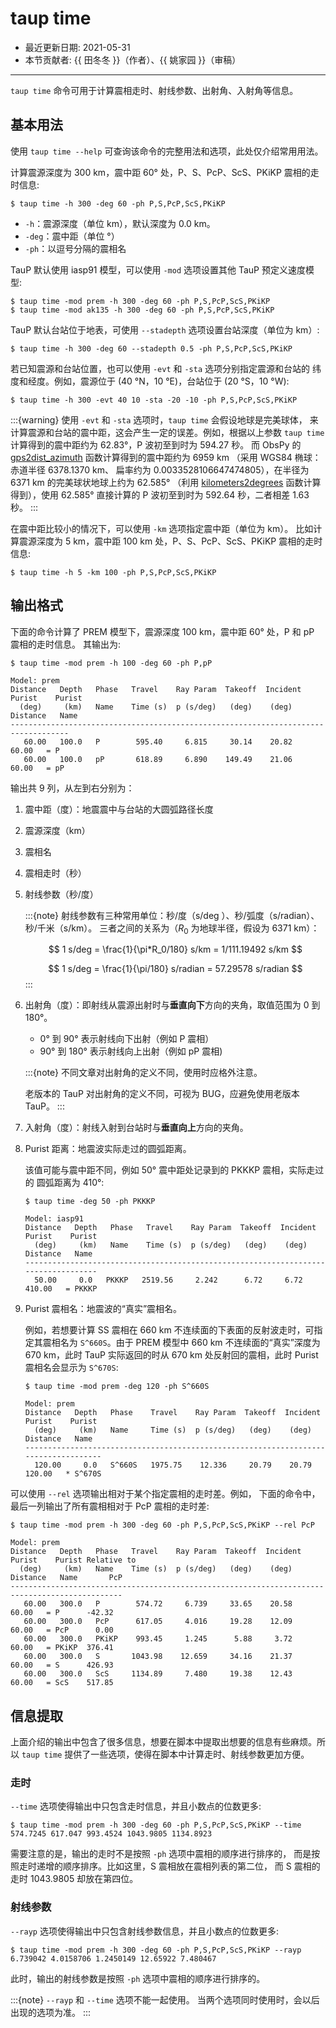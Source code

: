 # taup time

- 最近更新日期: 2021-05-31
- 本节贡献者: {{ 田冬冬 }}（作者）、{{ 姚家园 }}（审稿）

---

`taup time` 命令可用于计算震相走时、射线参数、出射角、入射角等信息。

## 基本用法

使用 `taup time --help` 可查询该命令的完整用法和选项，此处仅介绍常用用法。

计算震源深度为 300 km，震中距 60° 处，P、S、PcP、ScS、PKiKP 震相的走时信息:

```
$ taup time -h 300 -deg 60 -ph P,S,PcP,ScS,PKiKP
```

- `-h`：震源深度（单位 km），默认深度为 0.0 km。
- `-deg`：震中距（单位 °）
- `-ph`：以逗号分隔的震相名

TauP 默认使用 iasp91 模型，可以使用 `-mod` 选项设置其他 TauP 预定义速度模型:

```
$ taup time -mod prem -h 300 -deg 60 -ph P,S,PcP,ScS,PKiKP
$ taup time -mod ak135 -h 300 -deg 60 -ph P,S,PcP,ScS,PKiKP
```

TauP 默认台站位于地表，可使用 `--stadepth` 选项设置台站深度（单位为 km）:

```
$ taup time -h 300 -deg 60 --stadepth 0.5 -ph P,S,PcP,ScS,PKiKP
```

若已知震源和台站位置，也可以使用 `-evt` 和 `-sta` 选项分别指定震源和台站的
纬度和经度。例如，震源位于 (40 °N，10 °E)，台站位于 (20 °S，10 °W):

```
$ taup time -h 300 -evt 40 10 -sta -20 -10 -ph P,S,PcP,ScS,PKiKP
```

:::{warning}
使用 `-evt` 和 `-sta` 选项时，`taup time` 会假设地球是完美球体，
来计算震源和台站的震中距，这会产生一定的误差。例如，根据以上参数
`taup time` 计算得到的震中距约为 62.83°，P 波初至到时为 594.27 秒。
而 ObsPy 的
[gps2dist_azimuth](https://docs.obspy.org/packages/autogen/obspy.geodetics.base.gps2dist_azimuth.html#obspy.geodetics.base.gps2dist_azimuth)
函数计算得到的震中距约为 6959 km （采用 WGS84 椭球：赤道半径 6378.1370 km、
扁率约为 0.0033528106647474805），在半径为 6371 km 的完美球状地球上约为 62.585°
（利用 [kilometers2degrees](https://docs.obspy.org/packages/autogen/obspy.geodetics.base.kilometers2degrees.html#obspy.geodetics.base.kilometers2degrees)
函数计算得到），使用 62.585° 直接计算的 P 波初至到时为 592.64 秒，二者相差 1.63 秒。
:::

在震中距比较小的情况下，可以使用 `-km` 选项指定震中距（单位为 km）。
比如计算震源深度为 5 km，震中距 100 km 处，P、S、PcP、ScS、PKiKP 震相的走时信息:

```
$ taup time -h 5 -km 100 -ph P,S,PcP,ScS,PKiKP
```

## 输出格式

下面的命令计算了 PREM 模型下，震源深度 100 km，震中距 60° 处，P 和 pP 震相的走时信息。
其输出为:

```
$ taup time -mod prem -h 100 -deg 60 -ph P,pP

Model: prem
Distance   Depth   Phase   Travel    Ray Param  Takeoff  Incident  Purist    Purist
  (deg)     (km)   Name    Time (s)  p (s/deg)   (deg)    (deg)   Distance   Name
-----------------------------------------------------------------------------------
   60.00   100.0   P        595.40     6.815     30.14    20.82    60.00   = P
   60.00   100.0   pP       618.89     6.890    149.49    21.06    60.00   = pP
```

输出共 9 列，从左到右分别为：

1. 震中距（度）：地震震中与台站的大圆弧路径长度

2. 震源深度（km）

3. 震相名

4. 震相走时（秒）

5. 射线参数（秒/度）

   :::{note}
   射线参数有三种常用单位：秒/度（s/deg ）、秒/弧度（s/radian）、秒/千米（s/km）。
   三者之间的关系为（$R_0$ 为地球半径，假设为 6371 km）：

   $$
   1 s/deg = \frac{1}{\pi*R_0/180} s/km = 1/111.19492 s/km
   $$

   $$
   1 s/deg = \frac{1}{\pi/180} s/radian = 57.29578 s/radian
   $$
   :::

6. 出射角（度）：即射线从震源出射时与**垂直向下**方向的夹角，取值范围为 0 到 180°。

   - 0° 到 90° 表示射线向下出射（例如 P 震相）
   - 90° 到 180° 表示射线向上出射（例如 pP 震相)

   :::{note}
   不同文章对出射角的定义不同，使用时应格外注意。

   老版本的 TauP 对出射角的定义不同，可视为 BUG，应避免使用老版本 TauP。
   :::

7. 入射角（度）：射线入射到台站时与**垂直向上**方向的夹角。

8. Purist 距离：地震波实际走过的圆弧距离。

   该值可能与震中距不同，例如 50° 震中距处记录到的 PKKKP 震相，实际走过的
   圆弧距离为 410°:

   ```
   $ taup time -deg 50 -ph PKKKP

   Model: iasp91
   Distance   Depth   Phase   Travel    Ray Param  Takeoff  Incident  Purist    Purist
     (deg)     (km)   Name    Time (s)  p (s/deg)   (deg)    (deg)   Distance   Name
   -----------------------------------------------------------------------------------
     50.00     0.0   PKKKP   2519.56     2.242      6.72     6.72   410.00   = PKKKP
   ```

9. Purist 震相名：地震波的“真实”震相名。

   例如，若想要计算 SS 震相在 660 km 不连续面的下表面的反射波走时，可指定其震相名为
   `S^660S`。由于 PREM 模型中 660 km 不连续面的“真实”深度为 670 km，此时
   TauP 实际返回的时从 670 km 处反射回的震相，此时 Purist 震相名会显示为 `S^670S`:

   ```
   $ taup time -mod prem -deg 120 -ph S^660S

   Model: prem
   Distance   Depth   Phase    Travel    Ray Param  Takeoff  Incident  Purist    Purist
     (deg)     (km)   Name     Time (s)  p (s/deg)   (deg)    (deg)   Distance   Name
   ------------------------------------------------------------------------------------
     120.00     0.0   S^660S   1975.75    12.336     20.79    20.79   120.00   * S^670S
   ```

可以使用 `--rel` 选项输出相对于某个指定震相的走时差。例如，
下面的命令中，最后一列输出了所有震相相对于 PcP 震相的走时差:

```
$ taup time -mod prem -h 300 -deg 60 -ph P,S,PcP,ScS,PKiKP --rel PcP

Model: prem
Distance   Depth   Phase   Travel    Ray Param  Takeoff  Incident  Purist    Purist Relative to
  (deg)     (km)   Name    Time (s)  p (s/deg)   (deg)    (deg)   Distance   Name       PcP
-----------------------------------------------------------------------------------------------
   60.00   300.0   P        574.72     6.739     33.65    20.58    60.00   = P      -42.32
   60.00   300.0   PcP      617.05     4.016     19.28    12.09    60.00   = PcP      0.00
   60.00   300.0   PKiKP    993.45     1.245      5.88     3.72    60.00   = PKiKP  376.41
   60.00   300.0   S       1043.98    12.659     34.16    21.37    60.00   = S      426.93
   60.00   300.0   ScS     1134.89     7.480     19.38    12.43    60.00   = ScS    517.85
```

## 信息提取

上面介绍的输出中包含了很多信息，想要在脚本中提取出想要的信息有些麻烦。所以
`taup time` 提供了一些选项，使得在脚本中计算走时、射线参数更加方便。

### 走时

`--time` 选项使得输出中只包含走时信息，并且小数点的位数更多:

```
$ taup time -mod prem -h 300 -deg 60 -ph P,S,PcP,ScS,PKiKP --time
574.7245 617.047 993.4524 1043.9805 1134.8923
```

需要注意的是，输出的走时不是按照 `-ph` 选项中震相的顺序进行排序的，
而是按照走时递增的顺序排序。比如这里，S 震相放在震相列表的第二位，
而 S 震相的走时 1043.9805 却放在第四位。

### 射线参数

`--rayp` 选项使得输出中只包含射线参数信息，并且小数点的位数更多:

```
$ taup time -mod prem -h 300 -deg 60 -ph P,S,PcP,ScS,PKiKP --rayp
6.739042 4.0158706 1.2450149 12.65922 7.480467
```

此时，输出的射线参数是按照 `-ph` 选项中震相的顺序进行排序的。

:::{note}
`--rayp` 和 `--time` 选项不能一起使用。
当两个选项同时使用时，会以后出现的选项为准。
:::
